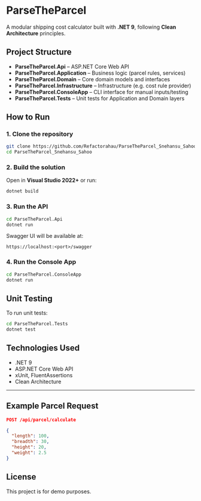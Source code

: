 # ParseTheParcel

A modular shipping cost calculator built with **.NET 9**, following **Clean Architecture** principles.

## Project Structure

- **ParseTheParcel.Api** – ASP.NET Core Web API
- **ParseTheParcel.Application** – Business logic (parcel rules, services)
- **ParseTheParcel.Domain** – Core domain models and interfaces
- **ParseTheParcel.Infrastructure** – Infrastructure (e.g. cost rule provider)
- **ParseTheParcel.ConsoleApp** – CLI interface for manual inputs/testing
- **ParseTheParcel.Tests** – Unit tests for Application and Domain layers

## How to Run

### 1. Clone the repository
```bash
git clone https://github.com/Refactorahau/ParseTheParcel_Snehansu_Sahoo.git
cd ParseTheParcel_Snehansu_Sahoo
```

### 2. Build the solution
Open in **Visual Studio 2022+** or run:
```bash
dotnet build
```

### 3. Run the API
```bash
cd ParseTheParcel.Api
dotnet run
```

Swagger UI will be available at:
```
https://localhost:<port>/swagger
```

### 4. Run the Console App
```bash
cd ParseTheParcel.ConsoleApp
dotnet run
```

## Unit Testing

To run unit tests:
```bash
cd ParseTheParcel.Tests
dotnet test
```

## Technologies Used

- .NET 9
- ASP.NET Core Web API
- xUnit, FluentAssertions
- Clean Architecture

---

## Example Parcel Request

```json
POST /api/parcel/calculate

{
  "length": 100,
  "breadth": 30,
  "height": 20,
  "weight": 2.5
}
```

## License

This project is for demo purposes.
